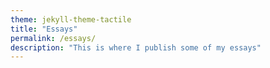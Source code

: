 ```yaml
---
theme: jekyll-theme-tactile
title: "Essays"
permalink: /essays/
description: "This is where I publish some of my essays"
---
```



<script src="https://utteranc.es/client.js"
        repo="maximilianweinhold.github.io/essays"
        issue-term="pathname"
        theme="github-light"
        crossorigin="anonymous"
        async>
</script>
